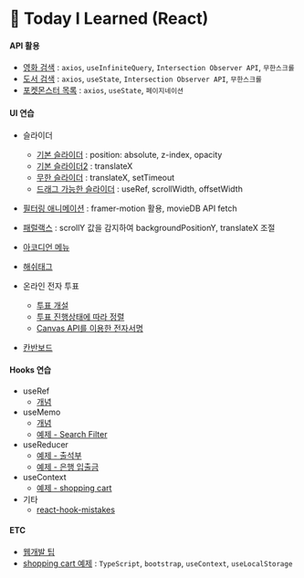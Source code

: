 # 📂 Today I Learned (React)

#### API 활용

- [영화 검색](practice/src/practice-api/movie-search/MovieSearch.js) : `axios`, `useInfiniteQuery`, `Intersection Observer API`, `무한스크롤`
- [도서 검색](practice/src/practice-api/book-search/BookSearch.js) : `axios`, `useState`, `Intersection Observer API`, `무한스크롤`
- [포켓몬스터 목록](practice/src/practice-api/pokemon/Pokemons.js) : `axios`, `useState`, `페이지네이션`

#### UI 연습

- 슬라이더

  - [기본 슬라이더](practice/src/practice-ui/slider/Slider.js) : position: absolute, z-index, opacity
  - [기본 슬라이더2](practice/src/practice-ui/slider/Slider2.js) : translateX
  - [무한 슬라이더](practice/src/practice-ui/slider/InfiniteSlider.jsx) : translateX, setTimeout
  - [드래그 가능한 슬라이더](practice/src/practice-ui/slider/DragSlider.jsx) : useRef, scrollWidth, offsetWidth

- [필터링 애니메이션](practice/src/practice-ui/filter-animation/FilterAnimation.jsx) : framer-motion 활용, movieDB API fetch

- [패럴랙스](practice/src/practice-ui/parallax/Parallax.jsx) : scrollY 값을 감지하여 backgroundPositionY, translateX 조절
- [아코디언 메뉴](practice/src/practice-ui/accordion/Accordion.jsx)
- [해쉬태그](practice/src/practice-ui/hashtag/HashTag.jsx)

- 온라인 전자 투표

  - [투표 개설](practice/src/practice-ui/vote/pages/VoteCreatePage.jsx)
  - [투표 진행상태에 따라 정렬](practice/src/practice-ui/vote/pages/VoteListPage.jsx)
  - [Canvas API를 이용한 전자서명](practice/src/practice-ui/vote/components/voting_page/SignPad.jsx)

- [칸반보드](practice/src/practice-ui/kanban/Kanban.jsx)

#### Hooks 연습

- useRef
  - [개념](study/useRef.md)
- useMemo
  - [개념](study/useMemo.md)
  - [예제 - Search Filter](practice/src/practice-hooks/useMemo/search-filter/README.md)
- useReducer
  - [예제 - 출석부](practice/src/practice-hooks/useReducer/attendance/Attendance.js)
  - [예제 - 은행 입출금](practice/src/practice-hooks/useReducer/bank/Bank.js)
- useContext
  - [예제 - shopping cart](study/shopping-cart.md)
- 기타
  - [react-hook-mistakes](study/react-hook-mistakes.md)

#### ETC

- [웹개발 팁](study/shorts.md)
- [shopping cart 예제](study/shopping-cart.md) : `TypeScript`, `bootstrap`, `useContext`, `useLocalStorage`
